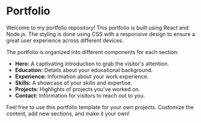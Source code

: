 # Portfolio

Welcome to my portfolio repository! This portfolio is built using React and Node.js. The styling is done using CSS with a responsive design to ensure a great user experience across different devices.

The portfolio is organized into different components for each section:
- **Hero:** A captivating introduction to grab the visitor's attention.
- **Education:** Details about your educational background.
- **Experience:** Information about your work experience.
- **Skills:** A showcase of your skills and expertise.
- **Projects:** Highlights of projects you've worked on.
- **Contact:** Information for visitors to reach out to you.

Feel free to use this portfolio template for your own projects. Customize the content, add new sections, and make it your own!
